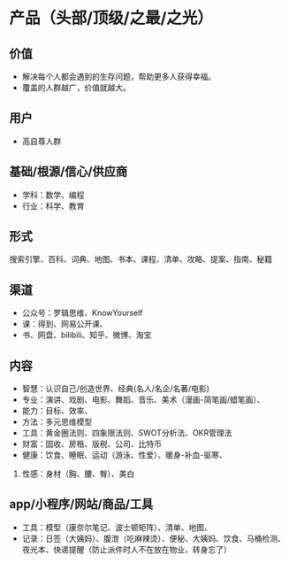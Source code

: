 # 产品（头部/顶级/之最/之光）
## 价值
* 解决每个人都会遇到的生存问题，帮助更多人获得幸福。
* 覆盖的人群越广，价值就越大。
## 用户
* 高自尊人群
## 基础/根源/信心/供应商
* 学科：数学、编程
* 行业：科学、教育
## 形式
搜索引擎、百科、词典、地图、书本、课程、清单、攻略、提案、指南、秘籍
## 渠道
* 公众号：罗辑思维、KnowYourself 
* 课：得到、网易公开课、 
* 书、网盘、bilibili、知乎、微博、淘宝
## 内容
* 智慧：认识自己/创造世界、经典(名人/名企/名著/电影)
* 专业：演讲、戏剧、电影、舞蹈、音乐、美术（漫画-简笔画/蜡笔画）、
* 能力：目标、效率、
* 方法：多元思维模型
* 工具：黄金圈法则、四象限法则、SWOT分析法、OKR管理法
* 财富：固收、房租、版税、公司、比特币
* 健康：饮食、睡眠、运动（游泳、性爱）、暖身-补血-驱寒、
1. 性感：身材（胸、腰、臀）、美白
## app/小程序/网站/商品/工具
* 工具：模型（康奈尔笔记、波士顿矩阵）、清单、地图、 
* 记录：日签（大姨妈）、腹泄（吃麻辣烫）、便秘、大姨妈、饮食、马桶检测、夜光本、快递提醒（防止派件时人不在放在物业，转身忘了）
